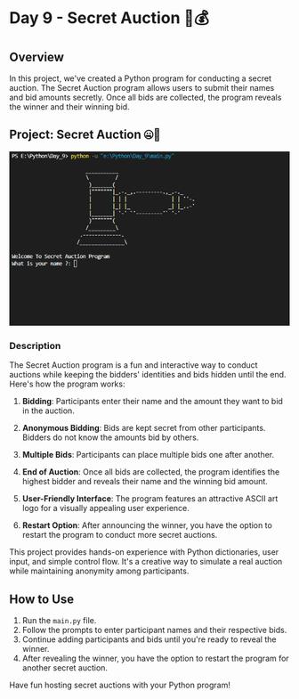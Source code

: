 # Day 9 - Secret Auction 🤫💰

## Overview

In this project, we've created a Python program for conducting a secret auction. The Secret Auction program allows users to submit their names and bid amounts secretly. Once all bids are collected, the program reveals the winner and their winning bid.

## Project: Secret Auction 🤐🔨
![day09](https://github.com/hasn20/100-Days-of-Python/blob/main/Day%209/day%209.gif)

### Description

The Secret Auction program is a fun and interactive way to conduct auctions while keeping the bidders' identities and bids hidden until the end. Here's how the program works:

1. **Bidding**: Participants enter their name and the amount they want to bid in the auction.

2. **Anonymous Bidding**: Bids are kept secret from other participants. Bidders do not know the amounts bid by others.

3. **Multiple Bids**: Participants can place multiple bids one after another.

4. **End of Auction**: Once all bids are collected, the program identifies the highest bidder and reveals their name and the winning bid amount.

5. **User-Friendly Interface**: The program features an attractive ASCII art logo for a visually appealing user experience.

6. **Restart Option**: After announcing the winner, you have the option to restart the program to conduct more secret auctions.

This project provides hands-on experience with Python dictionaries, user input, and simple control flow. It's a creative way to simulate a real auction while maintaining anonymity among participants.

## How to Use

1. Run the `main.py` file.
2. Follow the prompts to enter participant names and their respective bids.
3. Continue adding participants and bids until you're ready to reveal the winner.
4. After revealing the winner, you have the option to restart the program for another secret auction.

Have fun hosting secret auctions with your Python program!
